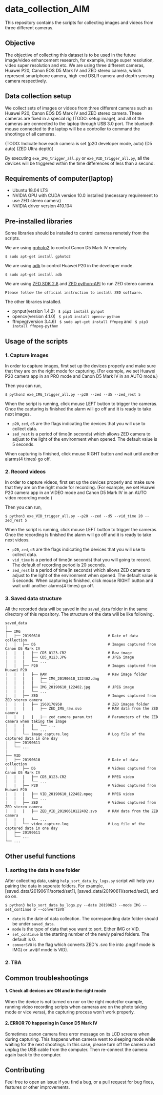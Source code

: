 # data_collection_AIM
This repository contains the scripts for collecting images and videos from three different cameras.

## Objective
The objective of collecting this dataset is to be used in the future image/video enhancement research, for example, image super resolution, video super resolution and etc. We are using three different cameras, Huawei P20, Canon EOS D5 Mark IV and ZED stereo camera, which represent smartphone camera, high-end DSLR camera and depth sensing camera respectively. 

## Data collection setup
We collect sets of images or videos from three different cameras such as Huawei P20, Canon EOS D5 Mark IV and ZED stereo camera. These cameras are fixed in a special rig (TODO: setup image), and all of the cameras are connected to the laptop through USB 3.0 port. The bluetooth mouse connected to the laptop will be a controller to command the shootings of all cameras.

(TODO: Indicate how each camera is set (p20 developer mode, auto) (D5 auto) (ZED Ultra depth))

By executing `exe_IMG_trigger_all.py` or `exe_VID_trigger_all.py`, all the devices will be triggered within the time differences of less than a second.

## Requirements of computer(laptop)
- Ubuntu 18.04 LTS
- NVIDIA GPU with CUDA version 10.0 installed (necessary requirement to use ZED stereo camera)
- NVIDIA driver version 410.104

## Pre-installed libraries
Some libraries should be installed to control cameras remotely from the scripts.

We are using [gphoto2](http://www.gphoto.org/) to control Canon D5 Mark IV remotely.
```
$ sudo apt-get install gphoto2
```
We are using [adb](https://developer.android.com/studio/command-line/adb) to control Huawei P20 in the developer mode.
```
$ sudo apt-get install adb
```
We are using [ZED SDK 2.8](https://www.stereolabs.com/developers/release/#sdkdownloads_anchor) and [ZED python-API](https://github.com/stereolabs/zed-python-api) to run ZED stereo camera. 
```
Please follow the official instruction to install ZED software. 
```
The other libraries installed.
- pynput(version 1.4.2) ` $ pip3 install pynput`
- opencv(version 4.1.0) ` $ pip3 install opencv-python`
- ffmpeg(version 3.4.6) ` $ sudo apt-get install ffmpeg`  and ` $ pip3 install ffmpeg-python`

## Usage of the scripts
### 1. Capture images

In order to capture images, first set up the devices properly and make sure that they are on the right mode for capturing. (For example, we set Huawei P20 camera app in an PRO mode and Canon D5 Mark IV in an AUTO mode.)

  Then you can run, 
  ```
  $ python3 exe_IMG_trigger_all.py --p20 --zed --d5 --zed_rest 5
  ```
  When the script is running, click mouse LEFT button to trigger the cameras. Once the capturing is finished the alarm will go off and it is ready to take next images. 
  - `p20`, `zed`, `d5` are the flags indicating the devices that you will use to collect data. 
  - `zed_rest` is a period of time(in seconds) which allows ZED camera to adjust to the light of the environment when opened. The default value is 5 seconds. 

  When capturing is finished, click mouse RIGHT button and wait until another alarms(4 times) go off. 
  
### 2. Record videos

  In order to capture videos, first set up the devices properly and make sure that they are on the right mode for recording. (For example, we set Huawei P20 camera app in an VIDEO mode and Canon D5 Mark IV in an AUTO video recording mode.)

  Then you can run,
  ```
  $ python3 exe_VID_trigger_all.py --p20 --zed --d5 --vid_time 20 --zed_rest 5
  ```
  When the script is running, click mouse LEFT button to trigger the cameras. Once the recording is finished the alarm will go off and it is ready to take next videos. 
  - `p20`, `zed`, `d5` are the flags indicating the devices that you will use to collect data.
  - `vid_time` is a period of time(in seconds) that you will going to record. The default of recording period is 20 seconds. 
  - `zed_rest` is a period of time(in seconds) which allows ZED camera to adjust to the light of the environment when opened. The default value is 5 seconds. 
  When capturing is finished, click mouse RIGHT button and wait until another alarms(4 times) go off. 

### 3. Saved data structure
All the recorded data will be saved in the `saved_data` folder in the same directory of this repository. 
The structure of the data will be like following. 


    saved_data
    |
    ├── IMG 
    │   ├── 20190610                               # Date of data collection
    |   │   ├── D5                                 # Images captured from Canon D5 Mark IV 
    |   |   |   ├── CD5_0123.CR2                   # Raw image
    |   |   |   ├── CD5_0123.JPG                   # JPEG image
    |   |   |   └── ...
    │   |   ├── P20                                # Images captured from Huawei P20
    |   |   |   ├── RAW                            # Raw image folder
    |   |   |   |   ├── IMG_20190610_122402.dng
    |   |   |   |   └── ...
    |   |   |   ├── IMG_20190610_122402.jpg        # JPEG image
    |   |   |   └── ...
    |   |   ├── ZED                                # Images captured from ZED stereo camera
    |   |   |   ├── 1560170958                     # ZED images folder
    |   |   |   |   ├── ZED_IMG_raw.svo            # RAW data from the ZED camera
    |   |   |   |   ├── zed_camera_param.txt       # Parameters of the ZED camera when taking the image
    |   |   |   |   └── ...
    |   |   |   └── ...
    |   |   └── image_capture.log                  # Log file of the captured data in one day
    │   ├── 20190611         
    │   └── ...          
    |
    ├── VID                    
    │   ├── 20190610                               # Date of data collection
    |   │   ├── D5                                 # Videos captured from Canon D5 Mark IV 
    |   |   |   ├── CD5_0123.CR2                   # MPEG video
    |   |   |   └── ...
    │   |   ├── P20                                # Videos captured from Huawei P20
    |   |   |   ├── VID_20190610_122402.mpeg       # MPEG video
    |   |   |   └── ...
    |   |   ├── ZED                                # Videos captured from ZED stereo camera
    |   |   |   ├── ZED_VID_20190610122402.svo     # RAW data from the ZED camera
    |   |   |   └── ...
    |   |   └── video_capture.log                  # Log file of the captured data in one day
    │   ├── 20190611          
    │   └── ...              
    └── ...


## Other useful functions
### 1. sorting the data in one folder
After collecting data, using `help_sort_data_by_logs.py` script will help you pairing the data in seperate folders. For example, [saved_data/20190611/sorted/set1], [saved_data/20190611/sorted/set2], and so on. 
  ```
  $ python3 help_sort_data_by_logs.py --date 20190623 --mode IMG --set_continue 0 --convertSVO
  ```
  - `date` is the date of data collection. The corresponding date folder should be under `saved_data`.
  - `mode` is the type of data that you want to sort. Either IMG or VID.
  - `set_continue` is the starting number of the newly paired folders. The default is 0.
  - `converSVO` is the flag which converts ZED's .svo file into .png(if mode is IMG) or .avi(if mode is VID).
  
### 2. TBA
  

## Common troubleshootings
#### 1. Check all devices are ON and in the right mode
When the device is not turned on nor on the right mode(for example, running video recording scripts when cameras are on the photo taking mode or vice versa), the capturing process won't work properly. 
#### 2. ERROR 70 happening in Canon D5 Mark IV
Sometimes canon camera fires error message on its LCD screens when during capturing. This happens when camera went to sleeping mode while waiting for the next shootings. In this case, please turn off the camera and unplug the USB cable from the computer. Then re-connect the camera again back to the computer.



## Contributing
Feel free to open an issue if you find a bug, or a pull request for bug fixes, features or other improvements.
